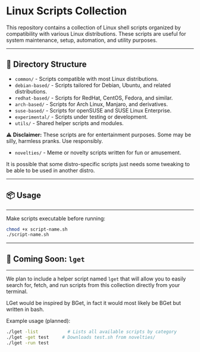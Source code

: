 # Linux Scripts Collection

This repository contains a collection of Linux shell scripts organized by compatibility with various Linux distributions. These scripts are useful for system maintenance, setup, automation, and utility purposes.

---

## 📂 Directory Structure

- `common/` - Scripts compatible with most Linux distributions.
- `debian-based/` - Scripts tailored for Debian, Ubuntu, and related distributions.
- `redhat-based/` - Scripts for RedHat, CentOS, Fedora, and similar.
- `arch-based/` - Scripts for Arch Linux, Manjaro, and derivatives.
- `suse-based/` - Scripts for openSUSE and SUSE Linux Enterprise.
- `experimental/` - Scripts under testing or development.
- `utils/` - Shared helper scripts and modules.

⚠️ **Disclaimer:** These scripts are for entertainment purposes. Some may be silly, harmless pranks. Use responsibly.
- `novelties/` - Meme or novelty scripts written for fun or amusement.


It is possible that some distro-specific scripts just needs some tweaking to be able to be used in another distro.

---

## 📦 Usage

---

Make scripts executable before running:

```bash
chmod +x script-name.sh
./script-name.sh
```

---

## 🚀 Coming Soon: `lget`

---

We plan to include a helper script named `lget` that will allow you to easily search for, fetch, and run scripts from this collection directly from your terminal.

LGet would be inspired by BGet, in fact it would most likely be BGet but written in bash.

Example usage (planned):

```bash
./lget -list           # Lists all available scripts by category
./lget -get test     # Downloads test.sh from novelties/
./lget -run test
```
